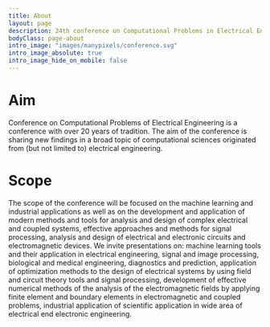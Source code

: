 ```yaml
---
title: About
layout: page
description: 24th conference on Computational Problems in Electrical Engineering
bodyClass: page-about
intro_image: "images/manypixels/conference.svg"
intro_image_absolute: true
intro_image_hide_on_mobile: false
---
```


# Aim

Conference on Computational Problems of Electrical Engineering is a conference with over 20 years of tradition.
The aim of the conference is sharing new findings in a broad topic of computational sciences originated from 
(but not limited to) electrical engineering.

# Scope

The scope of the conference will be focused on the machine learning and industrial applications
as well as on the development and application of modern methods and tools for analysis and
design of complex electrical and coupled systems, effective approaches and methods for signal
processing, analysis and design of electrical and electronic circuits and electromagnetic
devices.
We invite presentations on: machine learning tools and their application in electrical
engineering, signal and image processing, biological and medical engineering, diagnostics and
prediction, application of optimization methods to the design of electrical systems by using field
and circuit theory tools and signal processing, development of effective numerical methods of
the analysis of the electromagnetic fields by applying finite element and boundary elements in
electromagnetic and coupled problems, industrial application of scientific application in wide
area of electrical end electronic engineering.
